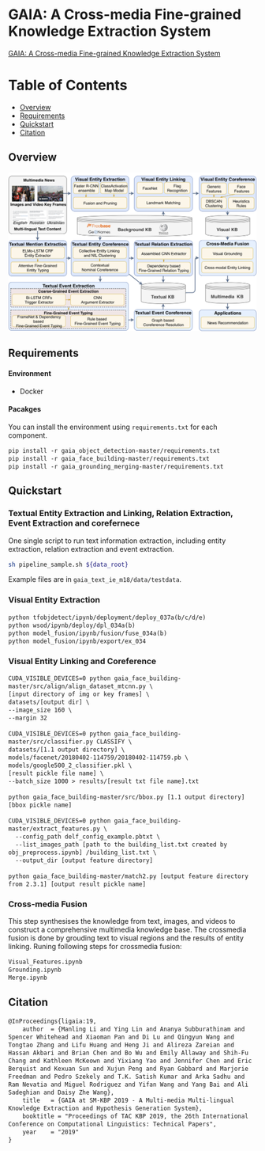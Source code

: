 # GAIA: A Cross-media Fine-grained Knowledge Extraction System

[GAIA: A Cross-media Fine-grained Knowledge Extraction System]() 

Table of Contents
=================
  * [Overview](#overview)
  * [Requirements](#requirements)
  * [Quickstart](#quickstart)
  * [Citation](#citation)

## Overview
<p align="center">
  <img src="data/images/overview_all.png" alt="Photo" style="width="100%;"/>
</p>

## Requirements

#### Environment

- Docker

#### Pacakges
You can install the environment using `requirements.txt` for each component.

```pip
pip install -r gaia_object_detection-master/requirements.txt
pip install -r gaia_face_building-master/requirements.txt
pip install -r gaia_grounding_merging-master/requirements.txt
```

## Quickstart

### Textual Entity Extraction and Linking, Relation Extraction, Event Extraction and corefernece

One single script to run text information extraction, including entity extraction, relation extraction and event extraction.

```bash
sh pipeline_sample.sh ${data_root}
```

Example files are in `gaia_text_ie_m18/data/testdata`.

### Visual Entity Extraction

```
python tfobjdetect/ipynb/deployment/deploy_037a(b/c/d/e)
python wsod/ipynb/deploy/dpl_034a(b)
python model_fusion/ipynb/fusion/fuse_034a(b)
python model_fusion/ipynb/export/ex_034
```

### Visual Entity Linking and Coreference

```
CUDA_VISIBLE_DEVICES=0 python gaia_face_building-master/src/align/align_dataset_mtcnn.py \
[input directory of img or key frames] \
datasets/[output dir] \
--image_size 160 \
--margin 32

CUDA_VISIBLE_DEVICES=0 python gaia_face_building-master/src/classifier.py CLASSIFY \ 
datasets/[1.1 output directory] \
models/facenet/20180402-114759/20180402-114759.pb \
models/google500_2_classifier.pkl \
[result pickle file name] \
--batch_size 1000 > results/[result txt file name].txt

python gaia_face_building-master/src/bbox.py [1.1 output directory] [bbox pickle name]

CUDA_VISIBLE_DEVICES=0 python gaia_face_building-master/extract_features.py \
  --config_path delf_config_example.pbtxt \
  --list_images_path [path to the building_list.txt created by obj_preprocess.ipynb] /building_list.txt \
  --output_dir [output feature directory]
  
python gaia_face_building-master/match2.py [output feature directory from 2.3.1] [output result pickle name]
```

### Cross-media Fusion

This step synthesises the knowledge from text, images, and videos to construct a comprehensive multimedia knowledge base. The crossmedia fusion is done by grouding text to visual regions and the results of entity linking. Runing following steps for crossmedia fusion: 

```
Visual_Features.ipynb
Grounding.ipynb
Merge.ipynb
```

## Citation
```
@InProceedings{ligaia:19,
    author  = {Manling Li and Ying Lin and Ananya Subburathinam and Spencer Whitehead and Xiaoman Pan and Di Lu and Qingyun Wang and Tongtao Zhang and Lifu Huang and Heng Ji and Alireza Zareian and Hassan Akbari and Brian Chen and Bo Wu and Emily Allaway and Shih-Fu Chang and Kathleen McKeown and Yixiang Yao and Jennifer Chen and Eric Berquist and Kexuan Sun and Xujun Peng and Ryan Gabbard and Marjorie Freedman and Pedro Szekely and T.K. Satish Kumar and Arka Sadhu and Ram Nevatia and Miguel Rodriguez and Yifan Wang and Yang Bai and Ali Sadeghian and Daisy Zhe Wang},
    title   = {GAIA at SM-KBP 2019 - A Multi-media Multi-lingual Knowledge Extraction and Hypothesis Generation System},
    booktitle = "Proceedings of TAC KBP 2019, the 26th International Conference on Computational Linguistics: Technical Papers",
    year    = "2019"
}
```

